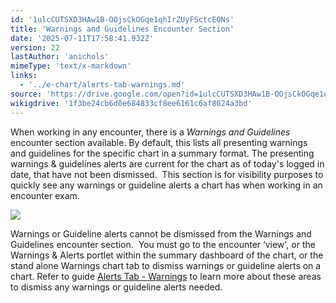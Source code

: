 ```yaml
---
id: '1ulcCUTSXD3HAw1B-OOjsCkOGqe1qhIrZUyFSctcEONs'
title: 'Warnings and Guidelines Encounter Section'
date: '2025-07-11T17:58:41.932Z'
version: 22
lastAuthor: 'anichols'
mimeType: 'text/x-markdown'
links:
  - '../e-chart/alerts-tab-warnings.md'
source: 'https://drive.google.com/open?id=1ulcCUTSXD3HAw1B-OOjsCkOGqe1qhIrZUyFSctcEONs'
wikigdrive: '1f3be24cb6d0e684833cf8ee6161c6af8024a3bd'
---
```

When working in any encounter, there is a *Warnings and Guidelines* encounter section available.  By default, this lists all presenting warnings and guidelines for the specific chart in a summary format. The presenting warnings & guidelines alerts are current for the chart as of today's logged in date, that have not been dismissed.  This section is for visibility purposes to quickly see any warnings or guideline alerts a chart has when working in an encounter exam.

![](../warnings-and-guidelines-encounter-section.assets/a272a961ba366e85f1e4286a2b92c374.png)

Warnings or Guideline alerts cannot be dismissed from the Warnings and Guidelines encounter section.  You must go to the encounter ‘view', or the Warnings & Alerts portlet within the summary dashboard of the chart, or the stand alone Warnings chart tab to dismiss warnings or guideline alerts on a chart. Refer to guide [Alerts Tab - Warnings](../e-chart/alerts-tab-warnings.md) to learn more about these areas to dismiss any warnings or guideline alerts needed.
